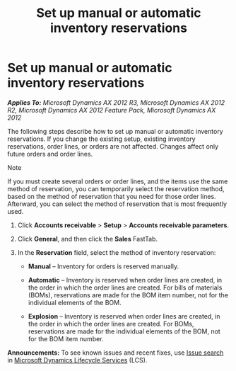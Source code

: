 ﻿---
title: Set up manual or automatic inventory reservations
TOCTitle: Set up manual or automatic inventory reservations
ms:assetid: eeb096bf-9891-4df4-9cec-646fa3cb974c
ms:mtpsurl: https://technet.microsoft.com/en-us/library/Aa551553(v=AX.60)
ms:contentKeyID: 36059912
ms.date: 04/18/2014
mtps_version: v=AX.60
---

# Set up manual or automatic inventory reservations 


_**Applies To:** Microsoft Dynamics AX 2012 R3, Microsoft Dynamics AX 2012 R2, Microsoft Dynamics AX 2012 Feature Pack, Microsoft Dynamics AX 2012_

The following steps describe how to set up manual or automatic inventory reservations. If you change the existing setup, existing inventory reservations, order lines, or orders are not affected. Changes affect only future orders and order lines.


> [!NOTE]
> <P>If you must create several orders or order lines, and the items use the same method of reservation, you can temporarily select the reservation method, based on the method of reservation that you need for those order lines. Afterward, you can select the method of reservation that is most frequently used.</P>



1.  Click **Accounts receivable** \> **Setup** \> **Accounts receivable parameters**.

2.  Click **General**, and then click the **Sales** FastTab.

3.  In the **Reservation** field, select the method of inventory reservation:
    
      - **Manual** – Inventory for orders is reserved manually.
    
      - **Automatic** – Inventory is reserved when order lines are created, in the order in which the order lines are created. For bills of materials (BOMs), reservations are made for the BOM item number, not for the individual elements of the BOM.
    
      - **Explosion** – Inventory is reserved when order lines are created, in the order in which the order lines are created. For BOMs, reservations are made for the individual elements of the BOM, not for the BOM item number.

  
**Announcements:** To see known issues and recent fixes, use [Issue search](http://go.microsoft.com/fwlink/?linkid=389258) in [Microsoft Dynamics Lifecycle Services](http://go.microsoft.com/fwlink/?linkid=306505) (LCS).

